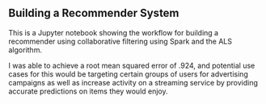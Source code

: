 ## Building a Recommender System

This is a Jupyter notebook showing the workflow for building a recommender using collaborative filtering using Spark and the ALS algorithm.

I was able to achieve a root mean squared error of .924, and potential use cases for this would be targeting certain groups of users for advertising campaigns as well as increase activity on a streaming service by providing accurate predictions on items they would enjoy.

